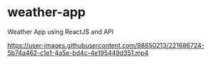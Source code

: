 # weather-app
Weather App using ReactJS and API



https://user-images.githubusercontent.com/98650213/221686724-5b74a462-c1e1-4a5e-bd4c-4e195449d351.mp4


